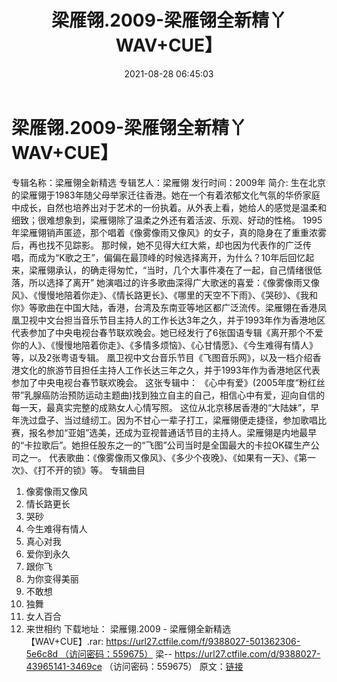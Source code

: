 ﻿---
title: 梁雁翎.2009-梁雁翎全新精丫WAV+CUE】
date: 2021-08-28 06:45:03
categories: WAV车载音乐、镜像
tags: 华语中文
---
# 梁雁翎.2009-梁雁翎全新精丫WAV+CUE】

专辑名称：梁雁翎全新精选
专辑艺人：梁雁翎
发行时间：2009年
简介:
生在北京的梁雁翎于1983年随父母举家迁往香港。她在一个有着浓郁文化气氛的华侨家庭中成长，自然也培养出对于艺术的一份执着。从外表上看，她给人的感觉是温柔和细致；很难想象到，梁雁翎除了温柔之外还有着活波、乐观、好动的性格。
1995年梁雁翎销声匿迹，那个唱着《像雾像雨又像风》的女子，真的隐身在了重重浓雾后，再也找不见踪影。
那时候，她不见得大红大紫，却也因为代表作的广泛传唱，而成为“K歌之王”，偏偏在最顶峰的时候选择离开，为什么？10年后回忆起来，梁雁翎承认，的确走得匆忙，“当时，几个大事件凑在了一起，自己情绪很低落，所以选择了离开”
她演唱过的许多歌曲深得广大歌迷的喜爱：《像雾像雨又像风》、《慢慢地陪着你走》、《情长路更长》、《哪里的天空不下雨》、《哭砂》、《我和你》等歌曲在中国大陆，香港，台湾及东南亚等地区都广泛流传。梁雁翎在香港凤凰卫视中文台担当音乐节目主持人的工作长达3年之久，并于1993年作为香港地区代表参加了中央电视台春节联欢晚会。她已经发行了6张国语专辑《离开那个不爱你的人》、《慢慢地陪着你走》、《多情多烦恼》、《心甘情愿》、《今生难得有情人》等，以及2张粤语专辑。
凰卫视中文台音乐节目《飞图音乐网》，以及一档介绍香港文化的旅游节目担任主持人工作长达三年之久，并于1993年作为香港地区代表参加了中央电视台春节联欢晚会。
这张专辑中：
《心中有爱》(2005年度“粉红丝带”乳腺癌防治预防运动主题曲)找到独立自主的自己，相信心中有爱，迎向自信的每一天，最真实完整的成熟女人心情写照。
这位从北京移居香港的“大陆妹”，早年洗过盘子、当过缝纫工。因为不甘心一辈子打工，梁雁翎便走捷径，参加歌唱比赛，报名参加“亚姐”选美，还成为亚视普通话节目的主持人。梁雁翎是内地最早的“卡拉歌后”。她担任股东之一的“飞图”公司当时是全国最大的卡拉OK碟生产公司之一。
代表歌曲：《像雾像雨又像风》、《多少个夜晚》、《如果有一天》、《第一次》、《打不开的锁》等。
专辑曲目
01. 像雾像雨又像风
02. 情长路更长
03. 哭砂
04. 今生难得有情人
05. 真心对我
06. 爱你到永久
07. 跟你飞
08. 为你变得美丽
09. 不敢想
10. 独舞
11. 女人百合
12. 来世相约
下载地址：
梁雁翎.2009 - 梁雁翎全新精选【WAV+CUE】.rar: https://url27.ctfile.com/f/9388027-501362306-5e6c8d （访问密码：559675）
梁--
https://url27.ctfile.com/d/9388027-43965141-3469ce
（访问密码：559675）
原文：[链接](https://blog.sina.com.cn/s/blog_1647c7e7601030tlp.html)